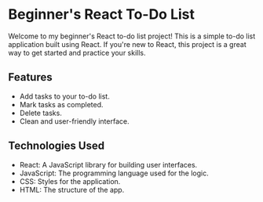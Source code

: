 # Beginner's React To-Do List

Welcome to my beginner's React to-do list project! This is a simple to-do list application built using React. If you're new to React, this project is a great way to get started and practice your skills.



## Features

- Add tasks to your to-do list.
- Mark tasks as completed.
- Delete tasks.
- Clean and user-friendly interface.

## Technologies Used

- React: A JavaScript library for building user interfaces.
- JavaScript: The programming language used for the logic.
- CSS: Styles for the application.
- HTML: The structure of the app.

